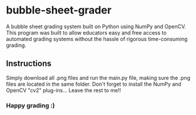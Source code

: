 # bubble-sheet-grader

A bubble sheet grading system built on Python using NumPy and OpenCV.
This program was built to allow educators easy and free access to automated grading systems without the hassle of rigorous time-consuming grading.

## Instructions
Simply download all .png files and run the main.py file, making sure the .png files are located in the same folder. Don't forget to install the NumPy and OpenCV "cv2" plug-ins... Leave the rest to me!!

### Happy grading :)
